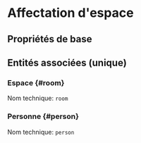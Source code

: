 # Affectation d'espace
<!--- THIS FILE IS GENERATED PLEASE DO NOT EDIT IT DIRECTLY --->



## Propriétés de base



## Entités associées (unique)

### Espace {#room}



Nom technique: ```room```

### Personne {#person}



Nom technique: ```person```





